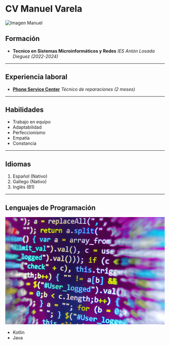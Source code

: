 # CV Manuel Varela

![Imagen Manuel](kartoon.jpg)


## Formación


- **Tecnico en Sistemas Microinformáticos y Redes**
*IES Antón Losada Dieguez (2022-2024)*
---
## Experiencia laboral

- **[Phone Service Center](https://savestore.es/tiendas/republica-de-el-salvador-2/)**
*Técnico de reparaciones (2 meses)*
---
## Habilidades

- Trabajo en equipo
- Adaptabilidad
- Perfeccionismo
- Empatía
- Constancia
---
## Idiomas

1. Español (Nativo)
2. Gallego (Nativo)
3. Inglés (B1)
---

## Lenguajes de Programación

[![lenguajes](lenguajes.jpg)](muestra.md)
- Kotlin
- Java